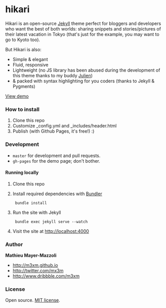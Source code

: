 # hikari

Hikari is an open-source [Jekyll](http://jekyllrb.com) theme perfect for bloggers and developers who want the best of both worlds: sharing snippets and stories/pictures of their latest vacation in Tokyo (that's just for the example, you may want to go to Kyoto too). 

But Hikari is also:

- Simple & elegant
- Fluid, responsive
- Lightweight (no JS library has been abused during the development of this theme thanks to my buddy [Julien](https://github.com/evarouss))
- & packed with syntax highlighting for you coders (thanks to Jekyll & Pygments)

[View demo](http://m3xm.github.io/hikari-for-Jekyll)


### How to install

1. Clone this repo
2. Customize \_config.yml and \_includes/header.html
3. Publish (with Github Pages, it's free!) :)


### Development

- `master` for development and pull requests.
- `gh-pages` for the demo page; don't bother.


#### Running locally

1. Clone this repo
2. Install required dependencies with [Bundler](http://bundler.io/)

        bundle install
3. Run the site with Jekyll

        bundle exec jekyll serve --watch
4. Visit the site at [http://localhost:4000](http://localhost:4000)


### Author

**Mathieu Mayer-Mazzoli**
- <http://m3xm.github.io>
- <http://twitter.com/mx3m>
- <http://www.dribbble.com/m3xm>


### License

Open source. [MIT license](http://opensource.org/licenses/MIT).
